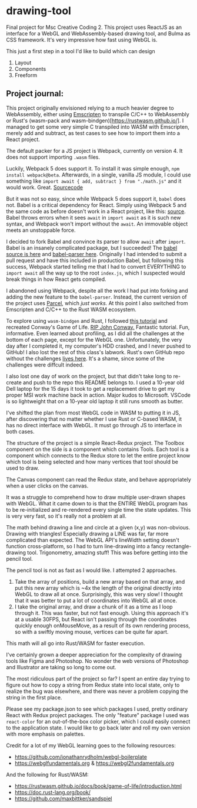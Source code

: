 # drawing-tool
Final project for Msc Creative Coding 2. This project uses ReactJS as an interface for a WebGL and WebAssembly-based drawing tool, and Bulma as CSS framework. It's very impressive how fast using WebGL is. 


This just a first step in a tool I'd like to build which can design
1) Layout
2) Components
3) Freeform

## Project journal:

This project originally envisioned relying to a much heavier degree to WebAssembly, either using [Emscripten](https://emscripten.org/) to transpile C/C++ to WebAssembly or Rust's (wasm-pack and wasm-bindgen)[https://rustwasm.github.io/]. I managed to get some very simple C transpiled into WASM with Emscripten, merely add and subtract, as test cases to see how to import them into a React project.

The default packer for a JS project is Webpack, currently on version 4. It does not support importing `.wasm` files. 

Luckily, Webpack 5 does support it. To install it was simple enough, `npm install webpack@beta`. Afterwards, in a single, vanilla JS module, I could use something like `import await { add, subtract } from "./math.js"` and it would work. Great. [Sourcecode](https://github.com/Toruitas/webpack5wasm)

But it was not so easy, since while Webpack 5 does support it, `babel` does not. Babel is a critical dependency for React. Simply using Webpack 5 and the same code as before doesn't work in a React project, like this: [source](https://github.com/Toruitas/react-wasm-exp/blob/master/src/app/features/counter/counterSlice.js). Babel throws errors when it sees `await` in `import await` as it is such new syntax, and Webpack won't import without the `await`. An immovable object meets an unstoppable force.

I decided to fork Babel and convince its parser to allow `await` after `import`. Babel is an insanely complicated package, but I succeeded! The [babel source is here](https://github.com/Toruitas/babel) and [babel-parser here](https://github.com/Toruitas/babel/tree/master/packages/babel-parser). Originally I had intended to submit a pull request and have this included in production Babel, but following this success, Webpack started telling me that I had to convert EVERYTHING to `import await` all the way up to the root `index.js`, which I suspected would break things in how React gets compiled. 

I abandoned using Webpack, despite all the work I had put into forking and adding the new feature to the `babel-parser`. Instead, the current version of the project uses [Parcel](https://parceljs.org/), which *just works.* At this point I also switched from Emscripten and C/C++ to the Rust WASM ecosystem. 

To explore using `wasm-bindgen` and Rust, I followed [this tutorial](https://rustwasm.github.io/docs/book/) and recreated Conway's Game of Life. [RIP John Conway.](https://arstechnica.com/science/2020/04/john-conway-inventor-of-the-game-of-life-has-died-of-covid-19/) Fantastic tutorial. Fun, informative. Even learned about profiling, as I did all the challenges at the bottom of each page, except for the WebGL one. Unfortunately, the very day after I completed it, my computer's HDD crashed, and I never pushed to GitHub! I also lost the rest of this class's labwork. Rust's own GitHub repo without the challenges [lives here](https://github.com/rustwasm/wasm_game_of_life). It's a shame, since some of the challenges were diffcult indeed. 

I also lost one day of work on the project, but that didn't take long to re-create and push to the repo this README belongs to. I used a 10-year old Dell laptop for the 15 days it took to get a replacement drive to get my proper MSI work machine back in action. Major kudos to Microsoft. VSCode is so lightweight that on a 10-year old laptop it still runs smooth as butter.

I've shifted the plan from most WebGL code in WASM to putting it in JS, after discovering that no matter whether I use Rust or C-based WASM, it has no direct interface with WebGL. It must go through JS to interface in both cases. 

The structure of the project is a simple React-Redux project. The Toolbox component on the side is a component which contains Tools. Each tool is a component which connects to the Redux store to let the entire project know which tool is being selected and how many vertices that tool should be used to draw. 

The Canvas component can read the Redux state, and behave appropriately when a user clicks on the canvas.

It was a struggle to comprehend how to draw multiple user-drawn shapes with WebGL. What it came down to is that the ENTIRE WebGL program has to be re-initialized and re-rendered every single time the state updates. This is very very fast, so it's really not a problem at all.

The math behind drawing a line and circle at a given (x,y) was non-obvious. Drawing with triangles! Especially drawing a LINE was far, far more complicated than expected. The WebGL API's lineWidth setting doesn't function cross-platform, so I had to turn line-drawing into a fancy rectangle-drawing tool. Trigonometry, amazing stuff! This was before getting into the pencil tool.

The pencil tool is not as fast as I would like. I attempted 2 approaches. 
1) Take the array of positions, build a new array based on that array, and put this new array which is ~4x the length of the original directly into WebGL to draw all at once. Surprisingly, this was very slow! I thought that it was better to put a lot of coordinates into WebGL all at once. 
2) I take the original array, and draw a chunk of it as a time as I loop through it. This was faster, but not fast enough. Using this approach it's at a usable 30FPS, but React isn't passing through the coordinates quickly enough onMouseMove, as a result of its own rendering process, so with a swiftly moving mouse, vertices can be quite far apart. 

This math will all go into Rust/WASM for faster execution.

I've certainly grown a deeper appreciation for the complexity of drawing tools like Figma and Photoshop. No wonder the web versions of Photoshop and Illustrator are taking so long to come out.

The most ridiculous part of the project so far? I spent an entire day trying to figure out how to copy a string from Redux state into local state, only to realize the bug was elsewhere, and there was never a problem copying the string in the first place.

Please see my package.json to see which packages I used, pretty ordinary React with Redux project packages. The only "feature" package I used was `react-color` for an out-of-the-box color picker, which I could easily connect to the application state. I would like to go back later and roll my own version with more emphasis on palettes. 

Credit for a lot of my WebGL learning goes to the following resources:
* https://github.com/jonathanrydholm/webgl-boilerplate
* https://webglfundamentals.org & https://webgl2fundamentals.org 

And the following for Rust/WASM:
* https://rustwasm.github.io/docs/book/game-of-life/introduction.html 
* https://doc.rust-lang.org/book/ 
* https://github.com/maxbittker/sandspiel 